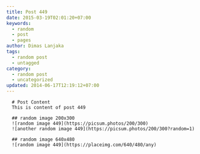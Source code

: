 ```yaml
---
title: Post 449
date: 2015-03-19T02:01:20+07:00
keywords:
  - random
  - post
  - pages
author: Dimas Lanjaka
tags:
  - random post
  - untagged
category:
  - random post
  - uncategorized
updated: 2014-06-17T12:19:12+07:00
---
```


      # Post Content
      This is content of post 449

      ## random image 200x300
      ![random image 449](https://picsum.photos/200/300)
      ![another random image 449](https://picsum.photos/200/300?random=1)

      ## random image 640x480
      ![random image 449](https://placeimg.com/640/480/any)
      